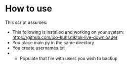 # How to use

This script assumes: 
- This following is installed and working on your system: https://github.com/loo-kuhs/tiktok-live-downloader
- You place main.py in the same directory
- You create usernames.txt
- - Populate that file with users you wish to backup
